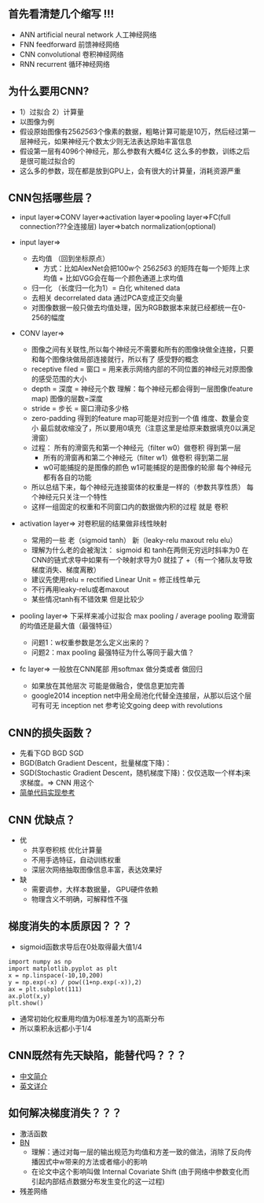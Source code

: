 ## 首先看清楚几个缩写 !!!
+ ANN artificial neural network 人工神经网络 
+ FNN feedforward 前馈神经网络 
+ CNN convolutional 卷积神经网络 
+ RNN recurrent 循环神经网络

## 为什么要用CNN? 
+ 1）过拟合 2）计算量
+ 以图像为例
+ 假设原始图像有256*256*3个像素的数据，粗略计算可能是10万，然后经过第一层神经元，如果神经元个数太少则无法表达原始丰富信息
+ 假设第一层有4096个神经元，那么参数有大概4亿 这么多的参数，训练之后是很可能过拟合的
+ 这么多的参数，现在都是放到GPU上，会有很大的计算量，消耗资源严重

## CNN包括哪些层？
+ input layer=>CONV layer=>activation layer=>pooling layer=>FC(full connection???全连接层) layer=>batch normalization(optional)
+ input layer=> 
  + 去均值 （回到坐标原点） 
    + 方式：比如AlexNet会把100w个 256*256*3 的矩阵在每一个矩阵上求均值
          + 比如VGG会在每一个颜色通道上求均值
  + 归一化 （长度归一化为1）=   白化 whitened data
  + 去相关 decorrelated data 通过PCA变成正交向量 
  + 对图像数据一般只做去均值处理，因为RGB数据本来就已经都统一在0-256的幅度
  
+ CONV layer=>
  + 图像之间有关联性,所以每个神经元不需要和所有的图像块做全连接，只要和每个图像块做局部连接就行，所以有了 感受野的概念
  + receptive filed = 窗口 = 用来表示网络内部的不同位置的神经元对原图像的感受范围的大小
  + depth = 深度 = 神经元个数 理解：每个神经元都会得到一层图像(feature map) 图像的层数=深度
  + stride = 步长 = 窗口滑动多少格
  + zero-padding 得到的feature map可能是对应到一个值 维度、数量会变小 最后就收缩没了，所以要用0填充（注意这里是给原来数据填充0以满足滑窗）
  + 过程： 所有的滑窗先和第一个神经元（filter w0）做卷积 得到第一层
       + 所有的滑窗再和第二个神经元（filter w1）做卷积 得到第二层
       + w0可能捕捉的是图像的颜色  w1可能捕捉的是图像的轮廓 每个神经元都有各自的功能
  + 所以总结下来，每个神经元连接窗体的权重是一样的（参数共享性质） 每个神经元只关注一个特性 
  + 这样一组固定的权重和不同窗口内的数据做内积的过程 就是 卷积

+ activation layer=> 对卷积层的结果做非线性映射  
  + 常用的一些 老（sigmoid  tanh） 新（leaky-relu maxout relu elu）
  + 理解为什么老的会被淘汰： sigmoid 和 tanh在两侧无穷远时斜率为0 在CNN的链式求导中如果有一个映射求导为0 就挂了
  +（有一个猪队友导致梯度消失、梯度离散）
  + 建议先使用relu = rectified Linear Unit = 修正线性单元
  + 不行再用leaky-relu或者maxout
  + 某些情况tanh有不错效果 但是比较少
  
+ pooling layer=> 下采样来减小过拟合 max pooling / average pooling  取滑窗的均值还是最大值（最强特征）
  + 问题1：w权重参数是怎么定义出来的？
  + 问题2：max pooling 最强特征为什么等同于最大值？
 
+ fc layer=> 一般放在CNN尾部 用softmax 做分类或者 做回归
  + 如果放在其他层次 可能是做融合，使信息更加完善 
  + google2014 inception net中用全局池化代替全连接层，从那以后这个层可有可无 inception net 参考论文going deep with revolutions

##  CNN的损失函数？
+ 先看下GD BGD SGD
+ BGD(Batch Gradient Descent，批量梯度下降)：
+ SGD(Stochastic Gradient Descent，随机梯度下降)：仅仅选取一个样本j来求梯度。=> CNN 用这个
+ [简单代码实现参考](https://github.com/Malvtrics/ML/blob/master/%E5%87%A0%E7%A7%8D%E9%9A%8F%E6%9C%BA%E6%A2%AF%E5%BA%A6%E4%B8%8B%E9%99%8D%E8%AF%95%E9%AA%8C.py)

## CNN 优缺点？
+ 优
  + 共享卷积核 优化计算量 
  + 不用手选特征，自动训练权重  
  + 深层次网络抽取图像信息丰富，表达效果好
+ 缺
  + 需要调参，大样本数据量， GPU硬件依赖
  + 物理含义不明确，可解释性不强

## 梯度消失的本质原因？？？
+ sigmoid函数求导后在0处取得最大值1/4
<pre><code>import numpy as np
import matplotlib.pyplot as plt
x = np.linspace(-10,10,200)
y = np.exp(-x) / pow((1+np.exp(-x)),2)
ax = plt.subplot(111)
ax.plot(x,y)
plt.show()</code></pre>
+ 通常初始化权重用均值为0标准差为1的高斯分布
+ 所以乘积永远都小于1/4

## CNN既然有先天缺陷，能替代吗？？？
+ [中文简介](https://baijiahao.baidu.com/s?id=1634461796649152771&wfr=spider&for=pc)
+ [英文详介](https://medium.com/ai%C2%B3-theory-practice-business/understanding-hintons-capsule-networks-part-i-intuition-b4b559d1159b)

## 如何解决梯度消失？？？
+ 激活函数
+ [BN](https://zhuanlan.zhihu.com/p/34879333)
  + 理解：通过对每一层的输出规范为均值和方差一致的做法，消除了反向传播因式中w带来的方法或者缩小的影响
  + 在论文中这个影响叫做 Internal Covariate Shift (由于网络中参数变化而引起内部结点数据分布发生变化的这一过程)
+ 残差网络
